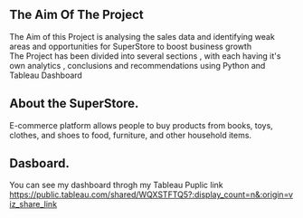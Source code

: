 ## The Aim Of The Project     
The Aim of this Project is analysing the sales data and identifying weak areas and opportunities for SuperStore to boost business growth  
The Project has been divided into several sections , with each having it's own analytics , conclusions and recommendations using Python and Tableau Dashboard
## About the SuperStore. 
E-commerce platform allows people to buy products from books, toys, clothes, and shoes to food, furniture, and other household items.  
## Dasboard. 
You can see my dashboard throgh my Tableau Puplic link   
https://public.tableau.com/shared/WQXSTFTQ5?:display_count=n&:origin=viz_share_link



